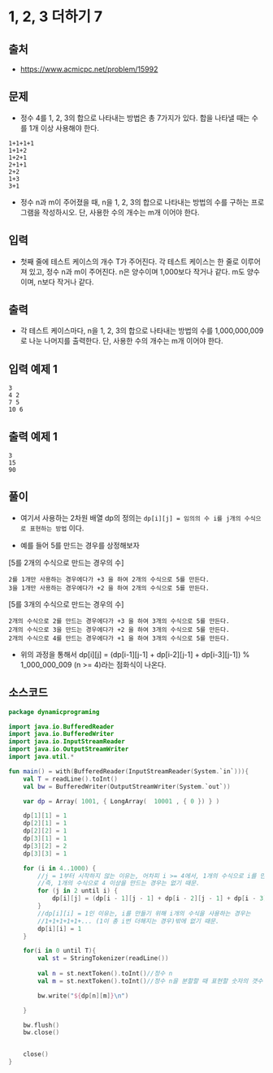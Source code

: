 # 1, 2, 3 더하기 7

## 출처

* https://www.acmicpc.net/problem/15992

## 문제

* 정수 4를 1, 2, 3의 합으로 나타내는 방법은 총 7가지가 있다. 합을 나타낼 때는 수를 1개 이상 사용해야 한다.

```
1+1+1+1
1+1+2
1+2+1
2+1+1
2+2
1+3
3+1
```

* 정수 n과 m이 주어졌을 때, n을 1, 2, 3의 합으로 나타내는 방법의 수를 구하는 프로그램을 작성하시오. 단, 사용한 수의 개수는 m개 이어야 한다.

## 입력

* 첫째 줄에 테스트 케이스의 개수 T가 주어진다. 각 테스트 케이스는 한 줄로 이루어져 있고, 정수 n과 m이 주어진다. n은 양수이며 1,000보다 작거나 같다. m도 양수이며, n보다 작거나 같다.

## 출력

* 각 테스트 케이스마다, n을 1, 2, 3의 합으로 나타내는 방법의 수를 1,000,000,009로 나눈 나머지를 출력한다. 단, 사용한 수의 개수는 m개 이어야 한다.

## 입력 예제 1

```
3
4 2
7 5
10 6
```

## 출력 예제 1

```
3
15
90
```

## 풀이

* 여기서 사용하는 2차원 배열 dp의 정의는 ```dp[i][j] = 임의의 수 i를 j개의 수식으로 표현하는 방법``` 이다.

* 예를 들어 5를 만드는 경우를 상정해보자

[5를 2개의 수식으로 만드는 경우의 수]

```
2를 1개만 사용하는 경우에다가 +3 을 하여 2개의 수식으로 5를 만든다.
3을 1개만 사용하는 경우에다가 +2 을 하여 2개의 수식으로 5를 만든다.
```

[5를 3개의 수식으로 만드는 경우의 수]

```
2개의 수식으로 2를 만드는 경우에다가 +3 을 하여 3개의 수식으로 5를 만든다.
2개의 수식으로 3을 만드는 경우에다가 +2 을 하여 3개의 수식으로 5를 만든다.
2개의 수식으로 4를 만드는 경우에다가 +1 을 하여 3개의 수식으로 5를 만든다.
```

* 위의 과정을 통해서 dp[i][j] = (dp[i-1][j-1] + dp[i-2][j-1] + dp[i-3][j-1]) % 1_000_000_009 (n >= 4)라는 점화식이 나온다.

## 소스코드

```kotlin
package dynamicprograming

import java.io.BufferedReader
import java.io.BufferedWriter
import java.io.InputStreamReader
import java.io.OutputStreamWriter
import java.util.*

fun main() = with(BufferedReader(InputStreamReader(System.`in`))){
    val T = readLine().toInt()
    val bw = BufferedWriter(OutputStreamWriter(System.`out`))

    var dp = Array( 1001, { LongArray(  10001 , { 0 }) } )

    dp[1][1] = 1
    dp[2][1] = 1
    dp[2][2] = 1
    dp[3][1] = 1
    dp[3][2] = 2
    dp[3][3] = 1

    for (i in 4..1000) {
        //j = 1부터 시작하지 않는 이유는, 어차피 i >= 4에서, 1개의 수식으로 i를 만들 수 있는 경우는 없음.
        //즉, 1개의 수식으로 4 이상을 만드는 경우는 없기 때문.
        for (j in 2 until i) {
            dp[i][j] = (dp[i - 1][j - 1] + dp[i - 2][j - 1] + dp[i - 3][j - 1]) % 1000000009
        }
        //dp[i][i] = 1인 이유는, i를 만들기 위해 i개의 수식을 사용하는 경우는
        //1+1+1+1+1+... (1이 총 i번 더해지는 경우)밖에 없기 때문.
        dp[i][i] = 1
    }

    for(i in 0 until T){
        val st = StringTokenizer(readLine())
        
        val n = st.nextToken().toInt()//정수 n
        val m = st.nextToken().toInt()//정수 n을 분할할 때 표현할 숫자의 갯수

        bw.write("${dp[n][m]}\n")

    }

    bw.flush()
    bw.close()


    close()
}
```
